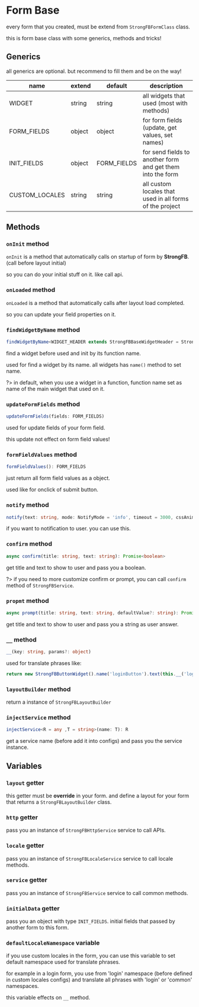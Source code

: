 # Form Base

every form that you created, must be extend from `StrongFBFormClass` class.

this is form base class with some generics, methods and tricks!

## Generics

all generics are optional. but recommend to fill them and be on the way!


| **name** | **extend** | **default** | **description** |
|-------|-------|------|------|
|WIDGET | string | string | all widgets that used (most with methods)|
|FORM_FIELDS | object | object | for form fields (update, get values, set names) |
|INIT_FIELDS| object | FORM_FIELDS | for send fields to another form and get them into the form |
|CUSTOM_LOCALES | string | string | all custom locales that used in all forms of the project |

## Methods

### `onInit` method

`onInit` is a method that automatically calls on startup of form by **StrongFB**. (call before layout initial)

so you can do your initial stuff on it. like call api.

### `onLoaded` method

`onLoaded` is a method that automatically calls after layout load completed.

so you can update your field properties on it.

### `findWidgetByName` method

```ts
findWidgetByName<WIDGET_HEADER extends StrongFBBaseWidgetHeader = StrongFBBaseWidgetHeader>(name: WIDGET): WIDGET_HEADER
```

find a widget before used and init by its function name.

used for find a widget by its name. all widgets has `name()` method to set name.

?> in default, when you use a widget in a function, function name set as name of the main widget that used on it.

### `updateFormFields`  method
```ts
updateFormFields(fields: FORM_FIELDS)
```

used for update fields of your form field.

this update not effect on form field values!

### `formFieldValues` method

```ts
formFieldValues(): FORM_FIELDS
```

just return all form field values as a object.

used like for onclick of submit button.

### `notify` method

```ts
notify(text: string, mode: NotifyMode = 'info', timeout = 3000, cssAnimationStyle: 'fade' | 'zoom' | 'from-right' | 'from-top' | 'from-bottom' | 'from-left' = 'fade')
```

if you want to notification to user. you can use this.

### `confirm` method

```ts
async confirm(title: string, text: string): Promise<boolean> 
```

get title and text to show to user and pass you a boolean.

?> if you need to more customize confirm or prompt, you can call `confirm` method of `StrongFBService`.

### `propmt` method

```ts
async prompt(title: string, text: string, defaultValue?: string): Promise<string>
```

get title and text to show to user and pass you a string as user answer.

### `__` method

```ts
__(key: string, params?: object)
```

used for translate phrases like:

```ts
return new StrongFBButtonWidget().name('loginButton').text(this.__('login'))
```

### `layoutBuilder` method

return a instance of `StrongFBLayoutBuilder`

### `injectService` method

```ts
injectService<R = any ,T = string>(name: T): R
```

get a service name (before add it into configs) and pass you the service instance.



## Variables


### `layout` getter

this getter must be **override** in your form. and define a layout for your form that returns a `StrongFBLayoutBuilder` class.

### `http` getter

pass you an instance of `StrongFBHttpService` service to call APIs.

### `locale` getter

pass you an instance of `StrongFBLocaleService` service to call locale methods.


### `service` getter

pass you an instance of `StrongFBService` service to call common methods.


### `initialData` getter

pass you an object with type `INIT_FIELDS`. initial fields that passed by another form to this form.

### `defaultLocaleNamespace` variable

if you use custom locales in the form, you can use this variable to set default namespace used for translate phrases.

for example in a login form, you use from 'login' namespace (before defined in custom locales configs) and translate all phrases with 'login' or 'common' namespaces.

this variable effects on `__` method.
